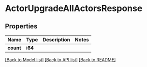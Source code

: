 # ActorUpgradeAllActorsResponse

## Properties

Name | Type | Description | Notes
------------ | ------------- | ------------- | -------------
**count** | **i64** |  | 

[[Back to Model list]](../README.md#documentation-for-models) [[Back to API list]](../README.md#documentation-for-api-endpoints) [[Back to README]](../README.md)


